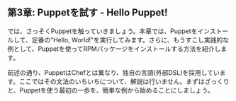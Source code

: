 ## 第3章: Puppetを試す - Hello Puppet!

では、さっそくPuppetを触っていきましょう。本章では、Puppetをインストールして、定番の"Hello, World!"を実行してみます。さらに、もうすこし実践的な例として、Puppetを使ってRPMパッケージをインストールする方法を紹介します。

前述の通り、PuppetはChefとは異なり、独自の言語(外部DSL)を採用しています。ここではその文法のいちいちについて、解説は行いません。まずはざっくりと、Puppetを使う最初の一歩を、簡単な例から始めることにしましょう。

